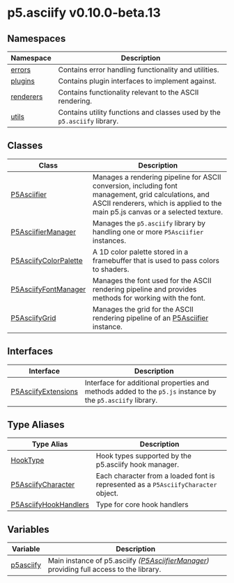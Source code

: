 # p5.asciify v0.10.0-beta.13

## Namespaces

| Namespace                                             | Description                                                              |
| ----------------------------------------------------- | ------------------------------------------------------------------------ |
| [errors](p5.asciify/namespaces/errors/index.md)       | Contains error handling functionality and utilities.                     |
| [plugins](p5.asciify/namespaces/plugins/index.md)     | Contains plugin interfaces to implement against.                         |
| [renderers](p5.asciify/namespaces/renderers/index.md) | Contains functionality relevant to the ASCII rendering.                  |
| [utils](p5.asciify/namespaces/utils/index.md)         | Contains utility functions and classes used by the `p5.asciify` library. |

## Classes

| Class                                                     | Description                                                                                                                                                                            |
| --------------------------------------------------------- | -------------------------------------------------------------------------------------------------------------------------------------------------------------------------------------- |
| [P5Asciifier](classes/P5Asciifier.md)                     | Manages a rendering pipeline for ASCII conversion, including font management, grid calculations, and ASCII renderers, which is applied to the main p5.js canvas or a selected texture. |
| [P5AsciifierManager](classes/P5AsciifierManager.md)       | Manages the `p5.asciify` library by handling one or more `P5Asciifier` instances.                                                                                                      |
| [P5AsciifyColorPalette](classes/P5AsciifyColorPalette.md) | A 1D color palette stored in a framebuffer that is used to pass colors to shaders.                                                                                                     |
| [P5AsciifyFontManager](classes/P5AsciifyFontManager.md)   | Manages the font used for the ASCII rendering pipeline and provides methods for working with the font.                                                                                 |
| [P5AsciifyGrid](classes/P5AsciifyGrid.md)                 | Manages the grid for the ASCII rendering pipeline of an [P5Asciifier](classes/P5Asciifier.md) instance.                                                                                |

## Interfaces

| Interface                                                | Description                                                                                                |
| -------------------------------------------------------- | ---------------------------------------------------------------------------------------------------------- |
| [P5AsciifyExtensions](interfaces/P5AsciifyExtensions.md) | Interface for additional properties and methods added to the `p5.js` instance by the `p5.asciify` library. |

## Type Aliases

| Type Alias                                                     | Description                                                                        |
| -------------------------------------------------------------- | ---------------------------------------------------------------------------------- |
| [HookType](type-aliases/HookType.md)                           | Hook types supported by the p5.asciify hook manager.                               |
| [P5AsciifyCharacter](type-aliases/P5AsciifyCharacter.md)       | Each character from a loaded font is represented as a `P5AsciifyCharacter` object. |
| [P5AsciifyHookHandlers](type-aliases/P5AsciifyHookHandlers.md) | Type for core hook handlers                                                        |

## Variables

| Variable                            | Description                                                                                                               |
| ----------------------------------- | ------------------------------------------------------------------------------------------------------------------------- |
| [p5asciify](variables/p5asciify.md) | Main instance of p5.asciify _([P5AsciifierManager](classes/P5AsciifierManager.md))_ providing full access to the library. |

